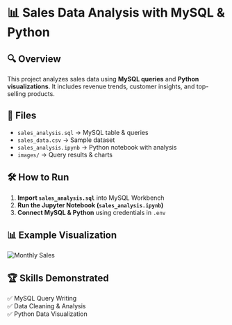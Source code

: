 # 📊 Sales Data Analysis with MySQL & Python

## 🔍 Overview
This project analyzes sales data using **MySQL queries** and **Python visualizations**. It includes revenue trends, customer insights, and top-selling products.

## 📂 Files
- `sales_analysis.sql` → MySQL table & queries  
- `sales_data.csv` → Sample dataset  
- `sales_analysis.ipynb` → Python notebook with analysis  
- `images/` → Query results & charts  

## 🛠️ How to Run  
1. **Import `sales_analysis.sql`** into MySQL Workbench  
2. **Run the Jupyter Notebook (`sales_analysis.ipynb`)**  
3. **Connect MySQL & Python** using credentials in `.env`  

## 📊 Example Visualization
![Monthly Sales](images/monthly_sales.png)

## 🏆 Skills Demonstrated
✅ MySQL Query Writing  
✅ Data Cleaning & Analysis  
✅ Python Data Visualization  
